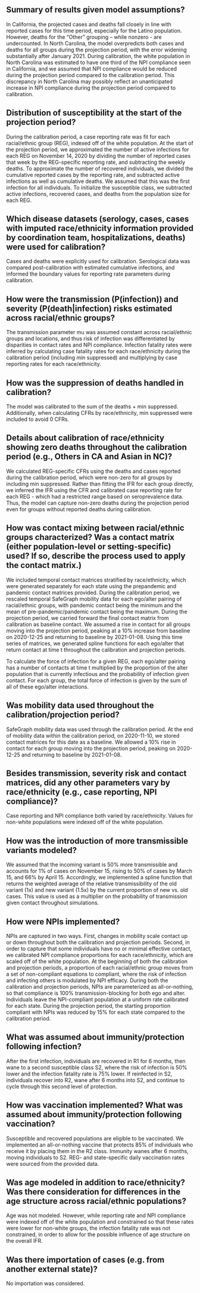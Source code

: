 ## Summary of results given model assumptions? 
In California, the projected cases and deaths fall closely in line with reported cases for this time period, especially for the Latino population. However, deaths for the “Other” grouping – while nonzero - are undercounted. In North Carolina, the model overpredicts both cases and deaths for all groups during the projection period, with the error widening substantially after January 2021.  During calibration, the white population in North Carolina was estimated to have one third of the NPI compliance seen in California, and we assumed that NPI compliance would be reduced during the projection period compared to the calibration period. This discrepancy in North Carolina may possibly reflect an unanticipated increase in NPI compliance during the projection period compared to calibration. 

## Distribution of susceptibility at the start of the projection period? 
During the calibration period, a case reporting rate was fit for each racial/ethnic group (REG), indexed off of the white population. At the start of the projection period, we approximated the number of active infections for each REG on November 14, 2020 by dividing the number of reported cases that week by the REG-specific reporting rate, and subtracting the weekly deaths. To approximate the number of recovered individuals, we divided the cumulative reported cases by the reporting rate, and subtracted active infections as well as cumulative deaths. We assumed that this was the first infection for all individuals. To initialize the susceptible class, we subtracted active infections, recovered cases, and deaths from the population size for each REG. 

## Which disease datasets (serology, cases, cases with imputed race/ethnicity information provided by coordination team, hospitalizations, deaths) were used for calibration? 
Cases and deaths were explicitly used for calibration. Serological data was compared post-calibration with estimated cumulative infections, and informed the boundary values for reporting rate parameters during calibration. 

## How were the transmission (P(infection)) and severity (P(death|infection) risks estimated across racial/ethnic groups? 
The transmission parameter mu was assumed constant across racial/ethnic groups and locations, and thus risk of infection was differentiated by disparities in contact rates and NPI compliance. Infection fatality rates were inferred by calculating case fatality rates for each race/ethnicity during the calibration period (including min suppressed) and multiplying by case reporting rates for each race/ethnicity. 

## How was the suppression of deaths handled in calibration? 
The model was calibrated to the sum of the deaths + min suppressed.  Additionally, when calculating CFRs by race/ethnicity, min suppressed were included to avoid 0 CFRs.

## Details about calibration of race/ethnicity showing zero deaths throughout the calibration period (e.g., Others in CA and Asian in NC)? 
We calculated REG-specific CFRs using the deaths and cases reported during the calibration period, which were non-zero for all groups by including min suppressed. Rather than fitting the IFR for each group directly, we inferred the IFR using the CFR and calibrated case reporting rate for each REG - which had a restricted range based on seroprevalence data. Thus, the model can capture non-zero deaths during the projection period even for groups without reported deaths during calibration.

## How was contact mixing between racial/ethnic groups characterized? Was a contact matrix (either population-level or setting-specific) used? If so, describe the process used to apply the contact matrix.)
We included temporal contact matrices stratified by race/ethnicity, which were generated separately for each state using the prepandemic and pandemic contact matrices provided. During the calibration period, we rescaled temporal SafeGraph mobility data for each ego/alter pairing of racial/ethnic groups, with pandemic contact being the minimum and the mean of pre-pandemic/pandemic contact being the maximum. During the projection period, we carried forward the final contact matrix from calibration as baseline contact. We assumed a rise in contact for all groups moving into the projection period, peaking at a 10% increase from baseline on 2020-12-25 and returning to baseline by 2021-01-08. Using this time series of matrices, we generated spline functions for each ego/alter that return contact at time t throughout the calibration and projection periods. 

To calculate the force of infection for a given REG, each ego/alter pairing has a number of contacts at time t multiplied by the proportion of the alter population that is currently infectious and the probability of infection given contact. For each group, the total force of infection is given by the sum of all of these ego/alter interactions. 

## Was mobility data used throughout the calibration/projection period? 
SafeGraph mobility data was used through the calibration period. At the end of mobility data within the calibration period, on 2020-11-10, we stored contact matrices for this date as a baseline. We allowed a 10% rise in contact for each group moving into the projection period, peaking on 2020-12-25 and returning to baseline by 2021-01-08. 

## Besides transmission, severity risk and contact matrices, did any other parameters vary by race/ethnicity (e.g., case reporting, NPI compliance)? 
Case reporting and NPI compliance both varied by race/ethnicity. Values for non-white populations were indexed off of the white population.  

## How was the introduction of more transmissible variants modeled? 
We assumed that the incoming variant is 50% more transmissible and accounts for 1% of cases on November 15, rising to 50% of cases by March 15, and 66% by April 15. Accordingly, we implemented a spline function that returns the weighted average of the relative transmissibility of the old variant (1x) and new variant (1.5x) by the current proportion of new vs. old cases.  This value is used as a multiplier on the probability of transmission given contact throughout simulations.  

## How were NPIs implemented? 
NPIs are captured in two ways. First, changes in mobility scale contact up or down throughout both the calibration and projection periods. Second, in order to capture that some individuals have no or minimal effective contact, we calibrated NPI compliance proportions for each race/ethnicity, which are scaled off of the white population. At the beginning of both the calibration and projection periods, a proportion of each racial/ethnic group moves from a set of non-compliant equations to compliant, where the risk of infection and infecting others is modulated by NPI efficacy. During both the calibration and projection periods, NPIs are parameterized as all-or-nothing, so that compliance is 100% transmission-blocking for both ego and alter.  Individuals leave the NPI-compliant population at a uniform rate calibrated for each state. During the projection period, the starting proportion compliant with NPIs was reduced by 15% for each state compared to the calibration period.   

## What was assumed about immunity/protection following infection? 
After the first infection, individuals are recovered in R1 for 6 months, then wane to a second susceptible class S2, where the risk of infection is 50% lower and the infection fatality rate is 75% lower. If reinfected in S2, individuals recover into R2, wane after 6 months into S2, and continue to cycle through this second level of protection. 

## How was vaccination implemented? What was assumed about immunity/protection following vaccination? 
Susceptible and recovered populations are eligible to be vaccinated. We implemented an all-or-nothing vaccine that protects 85% of individuals who receive it by placing them in the R2 class. Immunity wanes after 6 months, moving individuals to S2. REG- and state-specific daily vaccination rates were sourced from the provided data.

## Was age modeled in addition to race/ethnicity? Was there consideration for differences in the age structure across racial/ethnic populations? 
Age was not modeled. However, while reporting rate and NPI compliance were indexed off of the white population and constrained so that these rates were lower for non-white groups, the infection fatality rate was not constrained, in order to allow for the possible influence of age structure on the overall IFR. 

## Was there importation of cases (e.g. from another external state)? 
No importation was considered. 
